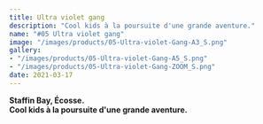 ```yaml
---
title: Ultra violet gang
description: "Cool kids à la poursuite d'une grande aventure."
name: "#05 Ultra violet gang"
image: "/images/products/05-Ultra-violet-Gang-A3_S.png"
gallery:
- "/images/products/05-Ultra-violet-Gang-A5_S.png"
- "/images/products/05-Ultra-violet-Gang-ZOOM_S.png"
date: 2021-03-17
---
```

**Staffin Bay, Écosse.**  
**Cool kids à la poursuite d'une grande aventure.**
